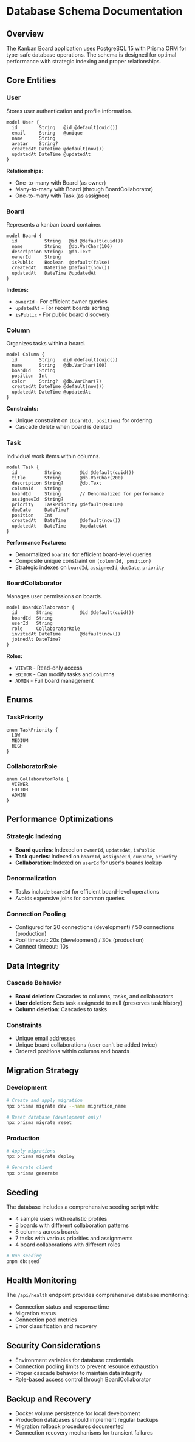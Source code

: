 # Database Schema Documentation

## Overview

The Kanban Board application uses PostgreSQL 15 with Prisma ORM for type-safe database operations. The schema is designed for optimal performance with strategic indexing and proper relationships.

## Core Entities

### User
Stores user authentication and profile information.

```prisma
model User {
  id        String   @id @default(cuid())
  email     String   @unique
  name      String
  avatar    String?
  createdAt DateTime @default(now())
  updatedAt DateTime @updatedAt
}
```

**Relationships:**
- One-to-many with Board (as owner)
- Many-to-many with Board (through BoardCollaborator)
- One-to-many with Task (as assignee)

### Board
Represents a kanban board container.

```prisma
model Board {
  id          String   @id @default(cuid())
  name        String   @db.VarChar(100)
  description String?  @db.Text
  ownerId     String
  isPublic    Boolean  @default(false)
  createdAt   DateTime @default(now())
  updatedAt   DateTime @updatedAt
}
```

**Indexes:**
- `ownerId` - For efficient owner queries
- `updatedAt` - For recent boards sorting
- `isPublic` - For public board discovery

### Column
Organizes tasks within a board.

```prisma
model Column {
  id        String   @id @default(cuid())
  name      String   @db.VarChar(100)
  boardId   String
  position  Int
  color     String?  @db.VarChar(7)
  createdAt DateTime @default(now())
  updatedAt DateTime @updatedAt
}
```

**Constraints:**
- Unique constraint on `(boardId, position)` for ordering
- Cascade delete when board is deleted

### Task
Individual work items within columns.

```prisma
model Task {
  id          String       @id @default(cuid())
  title       String       @db.VarChar(200)
  description String?      @db.Text
  columnId    String
  boardId     String       // Denormalized for performance
  assigneeId  String?
  priority    TaskPriority @default(MEDIUM)
  dueDate     DateTime?
  position    Int
  createdAt   DateTime     @default(now())
  updatedAt   DateTime     @updatedAt
}
```

**Performance Features:**
- Denormalized `boardId` for efficient board-level queries
- Composite unique constraint on `(columnId, position)`
- Strategic indexes on `boardId`, `assigneeId`, `dueDate`, `priority`

### BoardCollaborator
Manages user permissions on boards.

```prisma
model BoardCollaborator {
  id       String          @id @default(cuid())
  boardId  String
  userId   String
  role     CollaboratorRole
  invitedAt DateTime       @default(now())
  joinedAt DateTime?
}
```

**Roles:**
- `VIEWER` - Read-only access
- `EDITOR` - Can modify tasks and columns
- `ADMIN` - Full board management

## Enums

### TaskPriority
```prisma
enum TaskPriority {
  LOW
  MEDIUM
  HIGH
}
```

### CollaboratorRole
```prisma
enum CollaboratorRole {
  VIEWER
  EDITOR
  ADMIN
}
```

## Performance Optimizations

### Strategic Indexing
- **Board queries**: Indexed on `ownerId`, `updatedAt`, `isPublic`
- **Task queries**: Indexed on `boardId`, `assigneeId`, `dueDate`, `priority`
- **Collaboration**: Indexed on `userId` for user's boards lookup

### Denormalization
- Tasks include `boardId` for efficient board-level operations
- Avoids expensive joins for common queries

### Connection Pooling
- Configured for 20 connections (development) / 50 connections (production)
- Pool timeout: 20s (development) / 30s (production)
- Connect timeout: 10s

## Data Integrity

### Cascade Behavior
- **Board deletion**: Cascades to columns, tasks, and collaborators
- **User deletion**: Sets task assigneeId to null (preserves task history)
- **Column deletion**: Cascades to tasks

### Constraints
- Unique email addresses
- Unique board collaborations (user can't be added twice)
- Ordered positions within columns and boards

## Migration Strategy

### Development
```bash
# Create and apply migration
npx prisma migrate dev --name migration_name

# Reset database (development only)
npx prisma migrate reset
```

### Production
```bash
# Apply migrations
npx prisma migrate deploy

# Generate client
npx prisma generate
```

## Seeding

The database includes a comprehensive seeding script with:
- 4 sample users with realistic profiles
- 3 boards with different collaboration patterns
- 8 columns across boards
- 7 tasks with various priorities and assignments
- 4 board collaborations with different roles

```bash
# Run seeding
pnpm db:seed
```

## Health Monitoring

The `/api/health` endpoint provides comprehensive database monitoring:
- Connection status and response time
- Migration status
- Connection pool metrics
- Error classification and recovery

## Security Considerations

- Environment variables for database credentials
- Connection pooling limits to prevent resource exhaustion
- Proper cascade behavior to maintain data integrity
- Role-based access control through BoardCollaborator

## Backup and Recovery

- Docker volume persistence for local development
- Production databases should implement regular backups
- Migration rollback procedures documented
- Connection recovery mechanisms for transient failures
